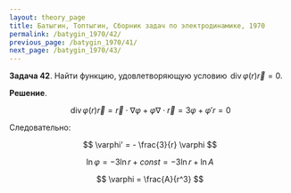 ```yaml
---
layout: theory_page
title: Батыгин, Топтыгин, Сборник задач по электродинамике, 1970
permalink: /batygin_1970/42/
previous_page: /batygin_1970/41/
next_page: /batygin_1970/43/
---
```


**Задача 42**. Найти функцию, удовлетворяющую условию $\mathrm{\,div\,} \varphi(r) \vec{r} = 0$.

**Решение**.

$$
\mathrm{\,div\,} \varphi(r) \vec{r} = \vec{r} \cdot \nabla \varphi + \varphi \nabla \cdot \vec{r} = 3 \varphi + \varphi' r = 0
$$

Следовательно:

$$
\varphi' = - \frac{3}{r} \varphi
$$

$$
\ln \varphi = - 3 \ln r + const = - 3 \ln r + \ln A 
$$

$$
\varphi = \frac{A}{r^3}
$$